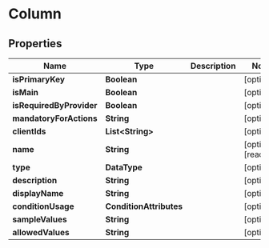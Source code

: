

# Column


## Properties

| Name | Type | Description | Notes |
|------------ | ------------- | ------------- | -------------|
|**isPrimaryKey** | **Boolean** |  |  [optional] |
|**isMain** | **Boolean** |  |  [optional] |
|**isRequiredByProvider** | **Boolean** |  |  [optional] |
|**mandatoryForActions** | **String** |  |  [optional] |
|**clientIds** | **List&lt;String&gt;** |  |  [optional] |
|**name** | **String** |  |  [optional] [readonly] |
|**type** | **DataType** |  |  [optional] |
|**description** | **String** |  |  [optional] |
|**displayName** | **String** |  |  [optional] |
|**conditionUsage** | **ConditionAttributes** |  |  [optional] |
|**sampleValues** | **String** |  |  [optional] |
|**allowedValues** | **String** |  |  [optional] |



